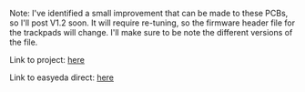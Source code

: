 Note: I've identified a small improvement that can be made to these PCBs, so I'll post V1.2 soon. It will require re-tuning, so the firmware header file for the trackpads will change. I'll make sure to be note the different versions of the file.

Link to project: [here](https://oshwlab.com/fbrains69/steamdeck-controller-trackpad)

Link to easyeda direct: [here](https://pro.easyeda.com/editor#id=08c47b7f10cb451ca88fb6954f92a96d)

